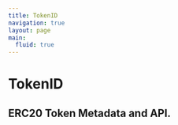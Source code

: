 ```yaml
---
title: TokenID
navigation: true
layout: page
main:
  fluid: true
---
```


# TokenID

## ERC20 Token Metadata and API.